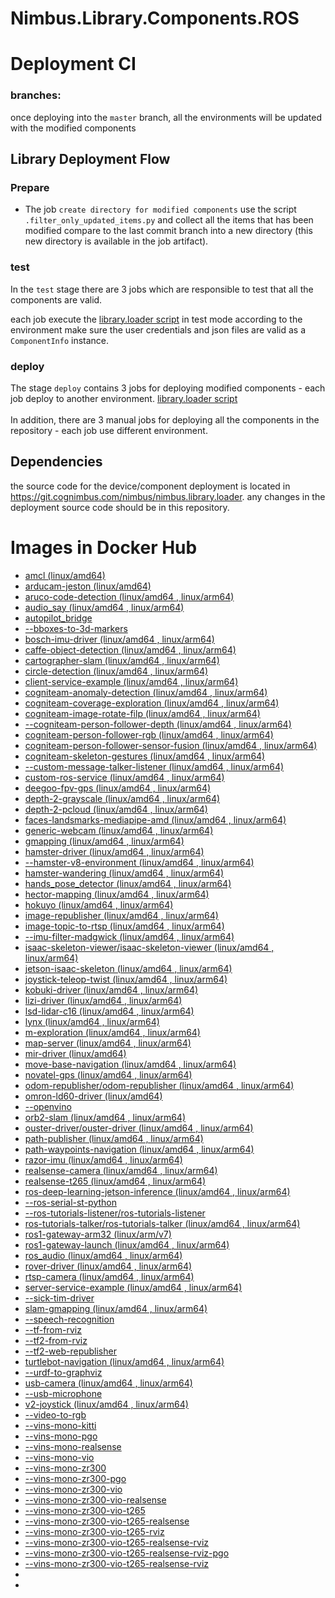 # Nimbus.Library.Components.ROS


# Deployment CI

### branches:
once deploying into the `master` branch, all the environments will be updated with the modified components 
## Library Deployment Flow
### Prepare
* The job `create directory for modified components` use the script `.filter_only_updated_items.py` and collect all the items that has been modified compare to the last commit branch into a new directory (this new directory is available in the job artifact).

### test
In the `test` stage there are 3 jobs which are responsible to test that all the components are valid. 

each job execute the <a href="https://git.cognimbus.com/nimbus/nimbus.library.loader/-/tree/develop/script_cli/PushComponentsDevices">library.loader script</a> in test mode according to the environment make sure the user credentials and json files are valid as a `ComponentInfo` instance.
### deploy
The stage `deploy` contains 3 jobs for deploying modified components - each job deploy to another environment.
<a href="https://git.cognimbus.com/nimbus/nimbus.library.loader/-/tree/develop/script_cli/PushComponentsDevices">library.loader script</a>
</br>
</br>
In addition, there are 3 manual jobs for deploying all the components in the repository - each job use different environment.  

## Dependencies
the source code for the device/component deployment is located in https://git.cognimbus.com/nimbus/nimbus.library.loader. any changes in the deployment source code should be in this repository. 


# Images in Docker Hub

- [amcl (linux/amd64)](https://hub.docker.com/r/cognimbus/amcl)
- [arducam-jeston (linux/amd64)](https://hub.docker.com/r/cognimbus/arducam-jetson)
- [aruco-code-detection (linux/amd64 , linux/arm64)](https://hub.docker.com/r/cognimbus/aruco-code-detection)
- [audio_say  (linux/amd64 , linux/arm64)](https://hub.docker.com/r/cognimbus/audio_say)
- [autopilot_bridge](https://hub.docker.com/repository/docker/cognimbus/ros1-autopilot-bridge/)
- [--bboxes-to-3d-markers](https://hub.docker.com/repository/docker/cognimbus/bounding_boxes_objects_to_marker_array)
- [bosch-imu-driver (linux/amd64 , linux/arm64)](https://hub.docker.com/r/cognimbus/bosch-imu-driver)
- [caffe-object-detection (linux/amd64 , linux/arm64)](https://hub.docker.com/r/cognimbus/caffe-object-detection)
- [cartographer-slam (linux/amd64 , linux/arm64)](https://hub.docker.com/r/cognimbus/cartographer-slam)
- [circle-detection (linux/amd64 , linux/arm64)](https://hub.docker.com/r/cognimbus/circle-detection)
- [client-service-example (linux/amd64 , linux/arm64)](https://hub.docker.com/r/cognimbus/client-service)
- [cogniteam-anomaly-detection (linux/amd64 , linux/arm64)](https://hub.docker.com/r/cognimbus/cogniteam-anomaly-detection)
- [cogniteam-coverage-exploration (linux/amd64 , linux/arm64)](https://hub.docker.com/r/cognimbus/cogniteam-coverage-exploration)
- [cogniteam-image-rotate-filp (linux/amd64 , linux/arm64)](https://hub.docker.com/r/cognimbus/image-rotate-filp)
- [--cogniteam-person-follower-depth (linux/amd64 , linux/arm64)](https://hub.docker.com/r/cognimbus/cogniteam-person-follower-depth)
- [cogniteam-person-follower-rgb (linux/amd64 , linux/arm64)](https://hub.docker.com/r/cognimbus/person_follower_rgb_camera)
- [cogniteam-person-follower-sensor-fusion (linux/amd64 , linux/arm64)](https://hub.docker.com/r/cognimbus/cogniteam-person-follower-sensor-fusion)
- [cogniteam-skeleton-gestures (linux/amd64 , linux/arm64)](https://hub.docker.com/r/cognimbus/cogniteam-skeleton-gestures)
- [--custom-message-talker-listener (linux/amd64 , linux/arm64)](https://hub.docker.com/r/cognimbus/custome-message-tutorial)
- [custom-ros-service (linux/amd64 , linux/arm64)](https://hub.docker.com/r/cognimbus/custom-ros-service)
- [deegoo-fpv-gps (linux/amd64 , linux/arm64)](https://hub.docker.com/r/cognimbus/deegoo-fpv-gps)
- [depth-2-grayscale (linux/amd64 , linux/arm64)](https://hub.docker.com/r/cognimbus/depth_to_compressed_grayscale_img)
- [depth-2-pcloud (linux/amd64 , linux/arm64)](https://hub.docker.com/r/cognimbus/depth_to_pcloud_scan)
- [faces-landsmarks-mediapipe-amd (linux/amd64 , linux/arm64)](https://hub.docker.com/r/cognimbus/faces-landsmarks-mediapipe-amd)
- [generic-webcam (linux/amd64 , linux/arm64)](https://hub.docker.com/r/cognimbus/opencv-webcam-driver)
- [gmapping (linux/amd64 , linux/arm64)](https://hub.docker.com/r/cognimbus/gmapping)
- [hamster-driver (linux/amd64 , linux/arm64)](https://hub.docker.com/r/cognimbus/hamster-driver)
- [--hamster-v8-environment (linux/amd64 , linux/arm64)](https://hub.docker.com/r/cognimbus/hamster-v8-environment)
- [hamster-wandering (linux/amd64 , linux/arm64)](https://hub.docker.com/r/cognimbus/hamster-wandering)
- [hands_pose_detector (linux/amd64 , linux/arm64)](https://hub.docker.com/r/cognimbus/hands-pose-detection)
- [hector-mapping (linux/amd64 , linux/arm64)](https://hub.docker.com/r/cognimbus/hector-mapping)
- [hokuyo (linux/amd64 , linux/arm64)](https://hub.docker.com/r/cognimbus/hokuyo)
- [image-republisher (linux/amd64 , linux/arm64)](https://hub.docker.com/r/cognimbus/image-republisher)
- [image-topic-to-rtsp (linux/amd64 , linux/arm64)](https://hub.docker.com/r/cognimbus/image-topic-to-rtsp)
- [--imu-filter-madgwick (linux/amd64 , linux/arm64)](https://hub.docker.com/r/cognimbus/imu-filter-madgwick)
- [isaac-skeleton-viewer/isaac-skeleton-viewer (linux/amd64 , linux/arm64)](https://hub.docker.com/r/cognimbus/isaac-skeleton-ros)
- [jetson-isaac-skeleton (linux/amd64 , linux/arm64)](https://hub.docker.com/r/cognimbus/jetson-isaac-skeleton-ros)
- [joystick-teleop-twist (linux/amd64 , linux/arm64)](https://hub.docker.com/r/cognimbus/joystick-teleop)
- [kobuki-driver (linux/amd64 , linux/arm64)](https://hub.docker.com/r/cognimbus/kobuki_driver)
- [lizi-driver (linux/amd64 , linux/arm64)](https://hub.docker.com/r/cognimbus/lizi-driver)
- [lsd-lidar-c16 (linux/amd64 , linux/arm64)](https://hub.docker.com/r/cognimbus/lsd-lidar-c16)
- [lynx (linux/amd64 , linux/arm64)](https://hub.docker.com/r/cognimbus/lynx)
- [m-exploration (linux/amd64 , linux/arm64)](https://hub.docker.com/r/cognimbus/m_exploration)
- [map-server (linux/amd64 , linux/arm64)](https://hub.docker.com/r/cognimbus/map-server)
- [mir-driver (linux/amd64)](https://hub.docker.com/r/cognimbus/dfki_mir_driver)
- [move-base-navigation (linux/amd64 , linux/arm64)](https://hub.docker.com/r/cognimbus/move-base)
- [novatel-gps (linux/amd64 , linux/arm64)](https://hub.docker.com/r/cognimbus/novatel-gps)
- [odom-republisher/odom-republisher (linux/amd64 , linux/arm64)](https://hub.docker.com/r/cognimbus/rover-odom-republisher)
- [omron-ld60-driver (linux/amd64)](https://hub.docker.com/r/cognimbus/omron_ld60_driver)
- [--openvino](https://hub.docker.com/r/cognimbus/openvino)
- [orb2-slam (linux/amd64 , linux/arm64)](https://hub.docker.com/r/cognimbus/orb2-slam)
- [ouster-driver/ouster-driver (linux/amd64 , linux/arm64)](https://hub.docker.com/r/cognimbus/ros1-ouster-driver)
- [path-publisher (linux/amd64 , linux/arm64)](https://hub.docker.com/r/cognimbus/path-publisher)
- [path-waypoints-navigation (linux/amd64 , linux/arm64)](https://hub.docker.com/r/cognimbus/path-waypoints-navigation)
- [razor-imu (linux/amd64 , linux/arm64)](https://hub.docker.com/r/cognimbus/razor-imu)
- [realsense-camera (linux/amd64 , linux/arm64)](https://hub.docker.com/r/cognimbus/ros2-realsense-camera)
- [realsense-t265 (linux/amd64 , linux/arm64)](https://hub.docker.com/r/cognimbus/realsenset265)
- [ros-deep-learning-jetson-inference (linux/amd64 , linux/arm64)](https://hub.docker.com/r/cognimbus/ros_deep_learning_jetson_inference)
- [--ros-serial-st-python](https://hub.docker.com/r/cognimbus/ros-serial-st-python)
- [--ros-tutorials-listener/ros-tutorials-listener](https://hub.docker.com/r/cognimbus/ros-tutorials-listener/ros-tutorials-listener)
- [ros-tutorials-talker/ros-tutorials-talker (linux/amd64 , linux/arm64)](https://hub.docker.com/r/cognimbus/ros2-tutorials-talker)
- [ros1-gateway-arm32 (linux/arm/v7)](https://hub.docker.com/r/cognimbus/ros1-gateway-arm32)
- [ros1-gateway-launch (linux/amd64 , linux/arm64)](https://hub.docker.com/r/cognimbus/ros1-gateway)
- [ros_audio (linux/amd64 , linux/arm64)](https://hub.docker.com/r/cognimbus/ros-audio)
- [rover-driver (linux/amd64 , linux/arm64)](https://hub.docker.com/r/cognimbus/rover-driver)
- [rtsp-camera (linux/amd64 , linux/arm64)](https://hub.docker.com/r/cognimbus/rtsp-camera)
- [server-service-example (linux/amd64 , linux/arm64)](https://hub.docker.com/r/cognimbus/server-service)
- [--sick-tim-driver ](https://hub.docker.com/r/cognimbus/sick-tim-driver)
- [slam-gmapping (linux/amd64 , linux/arm64)](https://hub.docker.com/r/cognimbus/slam_gmapping)
- [--speech-recognition ](https://hub.docker.com/r/cognimbus/speech-recognition)
- [--tf-from-rviz](https://hub.docker.com/r/cognimbus/tf-from-rviz)
- [--tf2-from-rviz](https://hub.docker.com/r/cognimbus/tf2-from-rviz)
- [--tf2-web-republisher](https://hub.docker.com/r/cognimbus/tf2-web-republisher)
- [turtlebot-navigation (linux/amd64 , linux/arm64)](https://hub.docker.com/r/cognimbus/turtlebot3-wafflepi)
- [--urdf-to-graphviz](https://hub.docker.com/r/cognimbus/urdf-to-graphviz)
- [usb-camera (linux/amd64 , linux/arm64)](https://hub.docker.com/r/cognimbus/usb-cam)
- [--usb-microphone](https://hub.docker.com/r/cognimbus/usb-microphone)
- [v2-joystick (linux/amd64 , linux/arm64)](https://hub.docker.com/r/cognimbus/joystick-teleop)
- [--video-to-rgb](https://hub.docker.com/r/cognimbus/video-to-rgb)
- [--vins-mono-kitti](https://hub.docker.com/r/cognimbus/vins-mono-kitti)
- [--vins-mono-pgo](https://hub.docker.com/r/cognimbus/vins-mono-pgo)
- [--vins-mono-realsense](https://hub.docker.com/r/cognimbus/vins-mono-realsense)
- [--vins-mono-vio](https://hub.docker.com/r/cognimbus/vins-mono-vio)
- [--vins-mono-zr300](https://hub.docker.com/r/cognimbus/vins-mono-zr300)
- [--vins-mono-zr300-pgo](https://hub.docker.com/r/cognimbus/vins-mono-zr300-pgo)
- [--vins-mono-zr300-vio](https://hub.docker.com/r/cognimbus/vins-mono-zr300-vio)
- [--vins-mono-zr300-vio-realsense](https://hub.docker.com/r/cognimbus/vins-mono-zr300-vio-realsense)
- [--vins-mono-zr300-vio-t265](https://hub.docker.com/r/cognimbus/vins-mono-zr300-vio-t265)
- [--vins-mono-zr300-vio-t265-realsense](https://hub.docker.com/r/cognimbus/vins-mono-zr300-vio-t265-realsense)
- [--vins-mono-zr300-vio-t265-rviz](https://hub.docker.com/r/cognimbus/vins-mono-zr300-vio-t265-rviz)
- [--vins-mono-zr300-vio-t265-realsense-rviz](https://hub.docker.com/r/cognimbus/vins-mono-zr300-vio-t265-realsense-rviz)
- [--vins-mono-zr300-vio-t265-realsense-rviz-pgo](https://hub.docker.com/r/cognimbus/vins-mono-zr300-vio-t265-realsense-rviz-pgo)
- [--vins-mono-zr300-vio-t265-realsense-rviz](https://hub.docker.com/r/cognimbus/vins-mono-zr300-vio-t265-realsense-rviz)
- [](https://hub.docker.com/r/cognimbus/)
- [](https://hub.docker.com/r/cognimbus/)